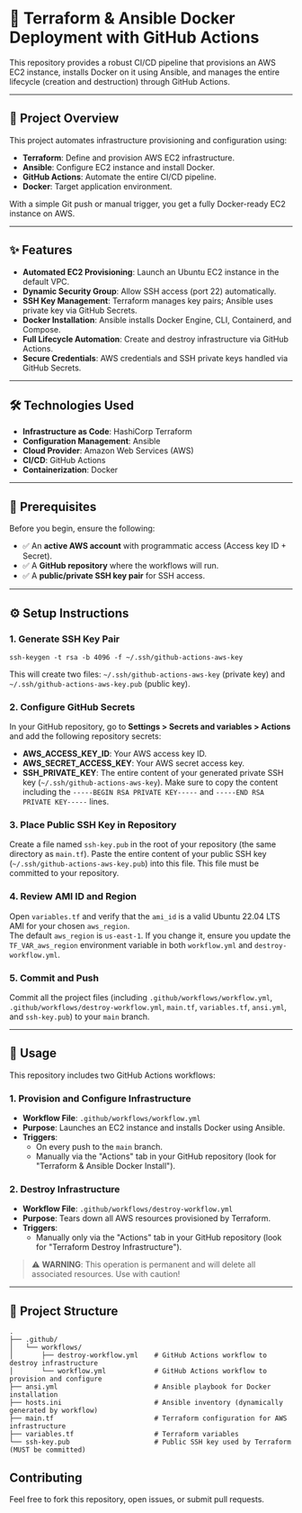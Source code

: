# 🚀 Terraform & Ansible Docker Deployment with GitHub Actions

This repository provides a robust CI/CD pipeline that provisions an AWS EC2 instance, installs Docker on it using Ansible, and manages the entire lifecycle (creation and destruction) through GitHub Actions.

---

## 📘 Project Overview

This project automates infrastructure provisioning and configuration using:

- **Terraform**: Define and provision AWS EC2 infrastructure.
- **Ansible**: Configure EC2 instance and install Docker.
- **GitHub Actions**: Automate the entire CI/CD pipeline.
- **Docker**: Target application environment.
  
With a simple Git push or manual trigger, you get a fully Docker-ready EC2 instance on AWS.

---

## ✨ Features

- **Automated EC2 Provisioning**: Launch an Ubuntu EC2 instance in the default VPC.
- **Dynamic Security Group**: Allow SSH access (port 22) automatically.
- **SSH Key Management**: Terraform manages key pairs; Ansible uses private key via GitHub Secrets.
- **Docker Installation**: Ansible installs Docker Engine, CLI, Containerd, and Compose.
- **Full Lifecycle Automation**: Create and destroy infrastructure via GitHub Actions.
- **Secure Credentials**: AWS credentials and SSH private keys handled via GitHub Secrets.

---

## 🛠️ Technologies Used

- **Infrastructure as Code**: HashiCorp Terraform
- **Configuration Management**: Ansible
- **Cloud Provider**: Amazon Web Services (AWS)
- **CI/CD**: GitHub Actions
- **Containerization**: Docker

---

## 🔐 Prerequisites

Before you begin, ensure the following:

- ✅ An **active AWS account** with programmatic access (Access key ID + Secret).
- ✅ A **GitHub repository** where the workflows will run.
- ✅ A **public/private SSH key pair** for SSH access.

---

## ⚙️ Setup Instructions

### 1. Generate SSH Key Pair

```
ssh-keygen -t rsa -b 4096 -f ~/.ssh/github-actions-aws-key
 ```


This will create two files: `~/.ssh/github-actions-aws-key` (private key) and `~/.ssh/github-actions-aws-key.pub` (public key).

### 2. Configure GitHub Secrets

In your GitHub repository, go to **Settings > Secrets and variables > Actions** and add the following repository secrets:

- **AWS_ACCESS_KEY_ID**: Your AWS access key ID.
- **AWS_SECRET_ACCESS_KEY**: Your AWS secret access key.
- **SSH_PRIVATE_KEY**: The entire content of your generated private SSH key (`~/.ssh/github-actions-aws-key`). Make sure to copy the content including the `-----BEGIN RSA PRIVATE KEY-----` and `-----END RSA PRIVATE KEY-----` lines.

### 3. Place Public SSH Key in Repository

Create a file named `ssh-key.pub` in the root of your repository (the same directory as `main.tf`). Paste the entire content of your public SSH key (`~/.ssh/github-actions-aws-key.pub`) into this file. This file must be committed to your repository.

### 4. Review AMI ID and Region

Open `variables.tf` and verify that the `ami_id` is a valid Ubuntu 22.04 LTS AMI for your chosen `aws_region`.  
The default `aws_region` is `us-east-1`. If you change it, ensure you update the `TF_VAR_aws_region` environment variable in both `workflow.yml` and `destroy-workflow.yml`.

### 5. Commit and Push

Commit all the project files (including `.github/workflows/workflow.yml`, `.github/workflows/destroy-workflow.yml`, `main.tf`, `variables.tf`, `ansi.yml`, and `ssh-key.pub`) to your `main` branch.

---

## 🚀 Usage

This repository includes two GitHub Actions workflows:

### 1. Provision and Configure Infrastructure

- **Workflow File**: `.github/workflows/workflow.yml`
- **Purpose**: Launches an EC2 instance and installs Docker using Ansible.
- **Triggers**:
  - On every push to the `main` branch.
  - Manually via the "Actions" tab in your GitHub repository (look for "Terraform & Ansible Docker Install").

### 2. Destroy Infrastructure

- **Workflow File**: `.github/workflows/destroy-workflow.yml`
- **Purpose**: Tears down all AWS resources provisioned by Terraform.
- **Triggers**:
  - Manually only via the "Actions" tab in your GitHub repository (look for "Terraform Destroy Infrastructure").

> ⚠️ **WARNING**: This operation is permanent and will delete all associated resources. Use with caution!

---

## 📄 Project Structure
```
.
├── .github/
│   └── workflows/
│       ├── destroy-workflow.yml    # GitHub Actions workflow to destroy infrastructure
│       └── workflow.yml            # GitHub Actions workflow to provision and configure
├── ansi.yml                        # Ansible playbook for Docker installation
├── hosts.ini                       # Ansible inventory (dynamically generated by workflow)
├── main.tf                         # Terraform configuration for AWS infrastructure
├── variables.tf                    # Terraform variables
└── ssh-key.pub                     # Public SSH key used by Terraform (MUST be committed)
```
## Contributing
Feel free to fork this repository, open issues, or submit pull requests.

